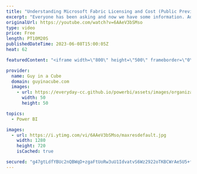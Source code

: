```yaml
---
title: "Understanding Microsoft Fabric Licensing and Cost (Public Preview)"
excerpt: "Everyone has been asking and now we have some information. Adam breaks down how Microsoft Fabric Licensing and costs work. Helping you get the most out of Fabric!  Announcing Microsoft Fabric capacities are available for purchase https://blog.fabric.microsoft.com/blog/announcing-microsoft-fabric-capacities-are-available-for-purchase"
originalUrl: https://youtube.com/watch?v=6AAeV3bSMso
type: video
price: Free
length: PT10M20S
publishedDateTime: 2023-06-08T15:00:05Z
heat: 62

featuredContent: "<iframe width=\"800\" height=\"500\" frameborder=\"0\" src=\"https://www.youtube.com/embed/6AAeV3bSMso\" allow=\"accelerometer; autoplay; encrypted-media; gyroscope; picture-in-picture\" allowfullscreen></iframe>"

provider:
  name: Guy in a Cube
  domain: guyinacube.com
  images:
    - url: https://everyday-cc.github.io/powerbi/assets/images/organizations/guyinacube.com-50x50.jpg
      width: 50
      height: 50

topics:
  - Power BI

images:
  - url: https://i.ytimg.com/vi/6AAeV3bSMso/maxresdefault.jpg
    width: 1280
    height: 720
    isCached: true

secured: "g47gtLdfYBUc2nQBWqD+zgaFtUoRw3uU1IdvatvS6Wz2922oTKBCWrAe5U5+f7mpBWTEoTwb8pMEG3NqKomDFT0y4mhsw432sUgNAXCJHvTNVHvqmLesXovcOLUkYsRaGltU/B646lbnC1QeCKFQhTWCdoyCGHSz5xoxZ5VCwexK34Aiis320g3UYHe82/PZ6O5DO6Abq/8Je90yLz7I3eR55mCyGRRa5kEhjz52ZrWp1/GEviULLC5Aty8YOh3FJwPJEHpw3/qvmdXnfrsnCTbwMwkZiasy2Md7Kg963hWYDxYY1JF8b6opS09YnhiOKG2FF2ZQcRL7yuWgaUJrEphva6Op3MOHBhUdYAiO1wjp33jIpn2fKD+F61C9P2aV+t6RvqQS0+9m6agdTnE5ZDplz3x31Z0//c/QyPb/BWY=;ayUlTYdWNKVrPMbl9pXyog=="
---
```


